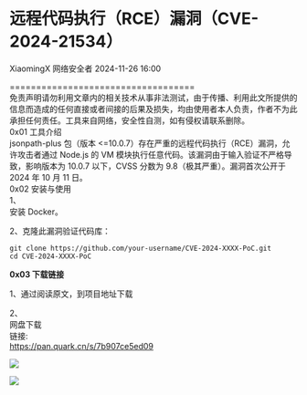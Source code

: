 #  远程代码执行（RCE）漏洞（CVE-2024-21534）   
XiaomingX  网络安全者   2024-11-26 16:00  
  
===================================  
免责声明请勿利用文章内的相关技术从事非法测试，由于传播、利用此文所提供的信息而造成的任何直接或者间接的后果及损失，均由使用者本人负责，作者不为此承担任何责任。工具来自网络，安全性自测，如有侵权请联系删除。  
0x01 工具介绍  
jsonpath-plus 包（版本 <=10.0.7）存在严重的远程代码执行（RCE）漏洞，允许攻击者通过 Node.js 的 VM 模块执行任意代码。该漏洞由于输入验证不严格导致，影响版本为 10.0.7 以下，CVSS 分数为 9.8（极其严重）。漏洞首次公开于 2024 年 10 月 11 日。  
0x02 安装与使用  
1、  
安装 Docker。  
  
2、克隆此漏洞验证代码库：  
```
git clone https://github.com/your-username/CVE-2024-XXXX-PoC.git
cd CVE-2024-XXXX-PoC
```  
  
**0x03 下载链接**  
  
1、通过阅读原文，到项目地址下载  
  
2、  
网盘下载  
链接:  
https://pan.quark.cn/s/7b907ce5ed09  
  
![](https://mmbiz.qpic.cn/sz_mmbiz_png/0JJXjA8siccxM8p2KSp9mJvcKZ1cDSUjmdO58LNgt15eVmLAH5wgF7XYktcQy3s4Jd2GkNoALcZiajJ05nsRfcOg/640?wx_fmt=png&from=appmsg "")  
  
  
![](https://mmbiz.qpic.cn/sz_mmbiz_png/0JJXjA8siccxM8p2KSp9mJvcKZ1cDSUjmRz2vdEGRWdvUXTEbjKLE2LKVElWHvrxC0W0RueAkWIQyk3GTheBc5Q/640?wx_fmt=png&from=appmsg "")  
  
